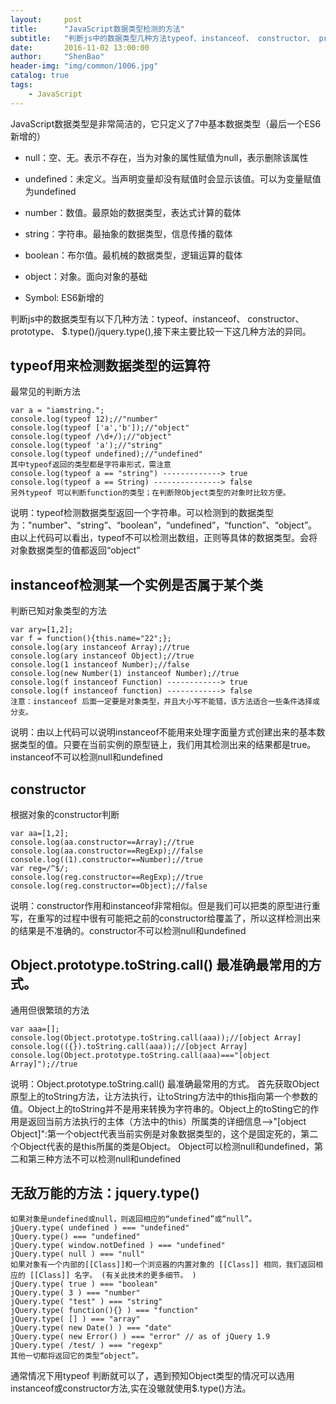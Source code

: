 ```yaml
---
layout:     post
title:      "JavaScript数据类型检测的方法"
subtitle:   "判断js中的数据类型几种方法typeof、instanceof、 constructor、 prototype、 $.type()/jquery.type()"
date:       2016-11-02 13:00:00
author:     "ShenBao"
header-img: "img/common/1006.jpg"
catalog: true
tags:
    - JavaScript
---
```



JavaScript数据类型是非常简洁的，它只定义了7中基本数据类型（最后一个ES6新增的）

- null：空、无。表示不存在，当为对象的属性赋值为null，表示删除该属性
- undefined：未定义。当声明变量却没有赋值时会显示该值。可以为变量赋值为undefined
- number：数值。最原始的数据类型，表达式计算的载体
- string：字符串。最抽象的数据类型，信息传播的载体
- boolean：布尔值。最机械的数据类型，逻辑运算的载体
- object：对象。面向对象的基础

- Symbol: ES6新增的


判断js中的数据类型有以下几种方法：typeof、instanceof、 constructor、 prototype、 $.type()/jquery.type(),接下来主要比较一下这几种方法的异同。


## typeof用来检测数据类型的运算符

最常见的判断方法

```
var a = "iamstring.";
console.log(typeof 12);//"number"
console.log(typeof ['a','b']);//"object"
console.log(typeof /\d+/);//"object"
console.log(typeof 'a');//"string"
console.log(typeof undefined);//"undefined"
其中typeof返回的类型都是字符串形式，需注意
console.log(typeof a == "string") -------------> true
console.log(typeof a == String) ---------------> false
另外typeof 可以判断function的类型；在判断除Object类型的对象时比较方便。
```
说明：typeof检测数据类型返回一个字符串。可以检测到的数据类型为："number"、“string”、“boolean”，“undefined”，“function”、“object”。由以上代码可以看出，typeof不可以检测出数组，正则等具体的数据类型。会将对象数据类型的值都返回“object”

## instanceof检测某一个实例是否属于某个类

判断已知对象类型的方法

```
var ary=[1,2]; 
var f = function(){this.name="22";};
console.log(ary instanceof Array);//true
console.log(ary instanceof Object);//true
console.log(1 instanceof Number);//false
console.log(new Number(1) instanceof Number);//true
console.log(f instanceof Function) ------------> true
console.log(f instanceof function) ------------> false
注意：instanceof 后面一定要是对象类型，并且大小写不能错，该方法适合一些条件选择或分支。
```
说明：由以上代码可以说明instanceof不能用来处理字面量方式创建出来的基本数据类型的值。只要在当前实例的原型链上，我们用其检测出来的结果都是true。instanceof不可以检测null和undefined


## constructor

根据对象的constructor判断

```
var aa=[1,2];
console.log(aa.constructor==Array);//true
console.log(aa.constructor==RegExp);//false
console.log((1).constructor==Number);//true
var reg=/^$/;
console.log(reg.constructor==RegExp);//true
console.log(reg.constructor==Object);//false
```
说明：constructor作用和instanceof非常相似。但是我们可以把类的原型进行重写，在重写的过程中很有可能把之前的constructor给覆盖了，所以这样检测出来的结果是不准确的。constructor不可以检测null和undefined



## Object.prototype.toString.call() 最准确最常用的方式。

通用但很繁琐的方法

```
var aaa=[];
console.log(Object.prototype.toString.call(aaa));//[object Array]
console.log(({}).toString.call(aaa));//[object Array]
console.log(Object.prototype.toString.call(aaa)==="[object Array]");//true
```

说明：Object.prototype.toString.call() 最准确最常用的方式。 首先获取Object原型上的toString方法，让方法执行，让toString方法中的this指向第一个参数的值。Object上的toString并不是用来转换为字符串的。Object上的toSting它的作用是返回当前方法执行的主体（方法中的this）所属类的详细信息——>"[object Object]":第一个object代表当前实例是对象数据类型的，这个是固定死的，第二个Object代表的是this所属的类是Object。 Object可以检测null和undefined，第二和第三种方法不可以检测null和undefined


## 无敌万能的方法：jquery.type()

```
如果对象是undefined或null，则返回相应的“undefined”或“null”。
jQuery.type( undefined ) === "undefined"
jQuery.type() === "undefined"
jQuery.type( window.notDefined ) === "undefined"
jQuery.type( null ) === "null"
如果对象有一个内部的[[Class]]和一个浏览器的内置对象的 [[Class]] 相同，我们返回相应的 [[Class]] 名字。 (有关此技术的更多细节。 )
jQuery.type( true ) === "boolean"
jQuery.type( 3 ) === "number"
jQuery.type( "test" ) === "string"
jQuery.type( function(){} ) === "function"
jQuery.type( [] ) === "array"
jQuery.type( new Date() ) === "date"
jQuery.type( new Error() ) === "error" // as of jQuery 1.9
jQuery.type( /test/ ) === "regexp"
其他一切都将返回它的类型“object”。
```

通常情况下用typeof 判断就可以了，遇到预知Object类型的情况可以选用instanceof或constructor方法,实在没辙就使用$.type()方法。

